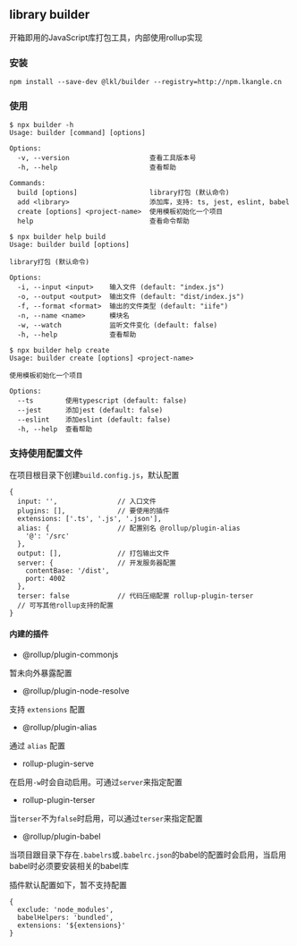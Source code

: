 ## library builder

开箱即用的JavaScript库打包工具，内部使用rollup实现

### 安装
```shell script
npm install --save-dev @lkl/builder --registry=http://npm.lkangle.cn
```

### 使用
```shell script
$ npx builder -h
Usage: builder [command] [options]

Options:
  -v, --version                    查看工具版本号
  -h, --help                       查看帮助

Commands:
  build [options]                  library打包 (默认命令)
  add <library>                    添加库，支持: ts, jest, eslint, babel
  create [options] <project-name>  使用模板初始化一个项目
  help                             查看命令帮助

$ npx builder help build
Usage: builder build [options]

library打包 (默认命令)

Options:
  -i, --input <input>    输入文件 (default: "index.js")
  -o, --output <output>  输出文件 (default: "dist/index.js")
  -f, --format <format>  输出的文件类型 (default: "iife")
  -n, --name <name>      模块名
  -w, --watch            监听文件变化 (default: false)
  -h, --help             查看帮助

$ npx builder help create
Usage: builder create [options] <project-name>

使用模板初始化一个项目

Options:
  --ts        使用typescript (default: false)
  --jest      添加jest (default: false)
  --eslint    添加eslint (default: false)
  -h, --help  查看帮助
```

### 支持使用配置文件
在项目根目录下创建`build.config.js`，默认配置
```json5
{
  input: '',               // 入口文件
  plugins: [],             // 要使用的插件
  extensions: ['.ts', '.js', '.json'],
  alias: {                 // 配置别名 @rollup/plugin-alias
    '@': '/src'
  },
  output: [],              // 打包输出文件
  server: {                // 开发服务器配置
    contentBase: '/dist',
    port: 4002
  },
  terser: false            // 代码压缩配置 rollup-plugin-terser
  // 可写其他rollup支持的配置
}
```

#### 内建的插件
- @rollup/plugin-commonjs

暂未向外暴露配置
- @rollup/plugin-node-resolve

支持 `extensions` 配置

- @rollup/plugin-alias

通过 `alias` 配置

- rollup-plugin-serve

在启用`-w`时会自动启用。可通过`server`来指定配置

- rollup-plugin-terser

当`terser`不为`false`时启用，可以通过`terser`来指定配置

- @rollup/plugin-babel

当项目跟目录下存在`.babelrs`或`.babelrc.json`的babel的配置时会启用，当启用babel时必须要安装相关的babel库

插件默认配置如下，暂不支持配置
```json5
{
  exclude: 'node_modules',
  babelHelpers: 'bundled',
  extensions: '${extensions}'
}
```
